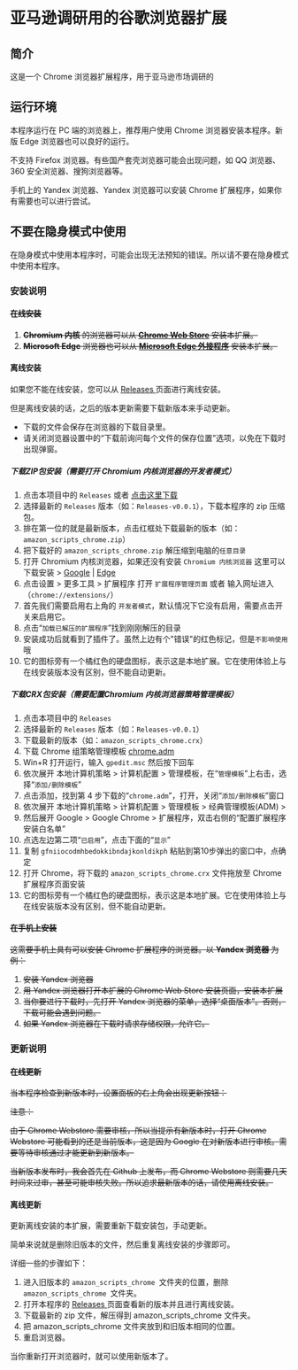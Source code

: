 # 亚马逊调研用的谷歌浏览器扩展

## 简介

这是一个 Chrome 浏览器扩展程序，用于亚马逊市场调研的

## 运行环境

本程序运行在 PC 端的浏览器上，推荐用户使用 Chrome 浏览器安装本程序。新版 Edge 浏览器也可以良好的运行。

不支持 Firefox 浏览器。有些国产套壳浏览器可能会出现问题，如 QQ 浏览器、360 安全浏览器、搜狗浏览器等。

手机上的 Yandex 浏览器、Yandex 浏览器可以安装 Chrome 扩展程序，如果你有需要也可以进行尝试。

## 不要在隐身模式中使用

在隐身模式中使用本程序时，可能会出现无法预知的错误。所以请不要在隐身模式中使用本程序。

### 安装说明

#### ~~在线安装~~

1. ~~**Chromium 内核** 的浏览器可以从 **[Chrome Web Store](https://chrome.google.com/webstore)** 安装本扩展。~~
2. ~~**Microsoft Edge** 浏览器也可以从 **[Microsoft Edge 外接程序](https://microsoftedge.microsoft.com/addons/)** 安装本扩展。~~

#### 离线安装

如果您不能在线安装，您可以从 [Releases ](https://github.com/MaiXiaoMeng/amazon_scripts_chrome/releases/latest) 页面进行离线安装。

但是离线安装的话，之后的版本更新需要下载新版本来手动更新。

* 下载的文件会保存在浏览器的下载目录里。
* 请关闭浏览器设置中的“下载前询问每个文件的保存位置”选项，以免在下载时出现弹窗。

##### 下载ZIP包安装（需要打开 Chromium 内核浏览器的开发者模式）

1. 点击本项目中的 `Releases` 或者 [点击这里下载](https://codeload.github.com/MaiXiaoMeng/amazon_scripts_chrome)
2. 选择最新的 `Releases` 版本（如：`Releases-v0.0.1`），下载本程序的 zip 压缩包。
3. 排在第一位的就是最新版本，点击红框处下载最新的版本（如：`amazon_scripts_chrome.zip`）
4. 把下载好的 `amazon_scripts_chrome.zip` 解压缩到电脑的`任意目录`
5. 打开 Chromium 内核浏览器，如果还没有安装 `Chromium 内核浏览器` 这里可以下载安装 > [Google](https://www.google.cn/chrome/) | [Edge](https://www.microsoft.com/zh-cn/edge)
6. 点击设置 > 更多工具 > 扩展程序 打开 `扩展程序管理页面` 或者 输入网址进入（`chrome://extensions/`）
7. 首先我们需要启用右上角的 `开发者模式`，默认情况下它没有启用，需要点击开关来启用它。
8. 点击“`加载已解压的扩展程序`”找到刚刚解压的目录
9. 安装成功后就看到了插件了。虽然上边有个"错误"的红色标记，但是`不影响使用`哦
10. 它的图标旁有一个橘红色的硬盘图标，表示这是本地扩展。它在使用体验上与在线安装版本没有区别，但不能自动更新。

##### 下载CRX包安装（需要配置Chromium 内核浏览器策略管理模板）

1. 点击本项目中的 `Releases`
2. 选择最新的 `Releases` 版本（如：`Releases-v0.0.1`）
3. 下载最新的版本（如：`amazon_scripts_chrome.crx`）
4. 下载 Chrome 组策略管理模板  [chrome.adm](https://raw.githubusercontent.com/MaiXiaoMeng/amazon_scripts_chrome/dev/tutorials/chrome.adm)
5. Win+R 打开运行，输入 `gpedit.msc` 然后按下回车
6. 依次展开 本地计算机策略 > 计算机配置 > 管理模板，在“`管理模板`”上右击，选择“`添加/删除模板`”
7. 点击添加，找到第 4 步下载的“`chrome.adm`”，打开，关闭“`添加/删除模板`”窗口
8. 依次展开 本地计算机策略 > 计算机配置 > 管理模板 > 经典管理模板(ADM) >
9. 然后展开 Google > Google Chrome > 扩展程序，双击右侧的“配置扩展程序安装白名单”
10. 点选左边第二项“`已启用`”，点击下面的“`显示`”
11. 复制 `gfniiocodmhbedokkibndajkonldikph` 粘贴到第10步弹出的窗口中，点确定
12. 打开 Chrome，将下载的 `amazon_scripts_chrome.crx` 文件拖放至 Chrome 扩展程序页面安装
13. 它的图标旁有一个橘红色的硬盘图标，表示这是本地扩展。它在使用体验上与在线安装版本没有区别，但不能自动更新。

#### ~~在手机上安装~~

~~这需要手机上具有可以安装 Chrome 扩展程序的浏览器。以 **Yandex 浏览器** 为例：~~

1. ~~安装 Yandex 浏览器~~
2. ~~用 Yandex 浏览器打开本扩展的 Chrome Web Store 安装页面，安装本扩展~~
3. ~~当你要进行下载时，先打开 Yandex 浏览器的菜单，选择“桌面版本”。否则，下载可能会遇到问题。~~
4. ~~如果 Yandex 浏览器在下载时请求存储权限，允许它。~~

### 更新说明

#### ~~在线更新~~

~~当本程序检查到新版本时，设置面板的右上角会出现更新按钮：~~

~~注意：~~

~~由于 Chrome Webstore 需要审核，所以当提示有新版本时，打开 Chrome Webstore 可能看到的还是当前版本，这是因为 Google 在对新版本进行审核。需要等待审核通过才能更新到新版本。~~

~~当新版本发布时，我会首先在 Github 上发布，而 Chrome Webstore 则需要几天时间来过审，甚至可能审核失败。所以追求最新版本的话，请使用离线安装。~~

#### 离线更新

更新离线安装的本扩展，需要重新下载安装包，手动更新。

简单来说就是删除旧版本的文件，然后重复离线安装的步骤即可。

详细一些的步骤如下：

1. 进入旧版本的 `amazon_scripts_chrome `文件夹的位置，删除 `amazon_scripts_chrome `文件夹。
2. 打开本程序的 [Releases ](https://github.com/MaiXiaoMeng/amazon_scripts_chrome/releases/latest) 页面查看新的版本并且进行离线安装。
3. 下载最新的 zip 文件，解压得到 amazon_scripts_chrome 文件夹。
4. 把 amazon_scripts_chrome 文件夹放到和旧版本相同的位置。
5. 重启浏览器。

当你重新打开浏览器时，就可以使用新版本了。
